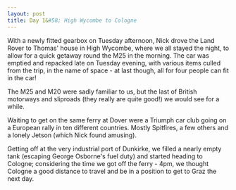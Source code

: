 ```yaml
---
layout: post
title: Day 1&#58; High Wycombe to Cologne
---
```


With a newly fitted gearbox on Tuesday afternoon, Nick drove the Land Rover to Thomas' house in High Wycombe, where we all stayed the night, to allow for a quick getaway round the M25 in the morning. The car was emptied and repacked late on Tuesday evening, with various items culled from the trip, in the name of space - at last though, all for four people can fit in the car!

The M25 and M20 were sadly familiar to us, but the last of British motorways and sliproads (they really are quite good!) we would see for a while. 

Waiting to get on the same ferry at Dover were a Triumph car club going on a European rally in ten different countries. Mostly Spitfires, a few others and a lonely Jetson (which Nick found amusing).

Getting off at the very industrial port of Dunkirke, we filled a nearly empty tank (escaping George Osborne's fuel duty) and started heading to Cologne; considering the time we got off the ferry - 4pm, we thought Cologne a good distance to travel and be in a position to get to Graz the next day.